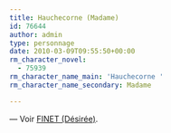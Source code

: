 ```yaml
---
title: Hauchecorne (Madame)
id: 76644
author: admin
type: personnage
date: 2010-03-09T09:55:50+00:00
rm_character_novel:
  - 75939
rm_character_name_main: 'Hauchecorne '
rm_character_name_secondary: Madame

---
```

— Voir <a href="#/personnage/finet-desiree/" target="_self">FINET (Désirée)</a>.